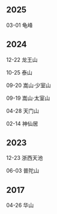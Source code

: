 ## 2025

03-01 龟峰

## 2024

12-22 龙王山

10-25 泰山

09-20 嵩山·少室山

09-19 嵩山·太室山

04-28 天门山

02-14 神仙居

## 2023

12-23 浙西天池

06-03 普陀山

## 2017

04-26 华山
